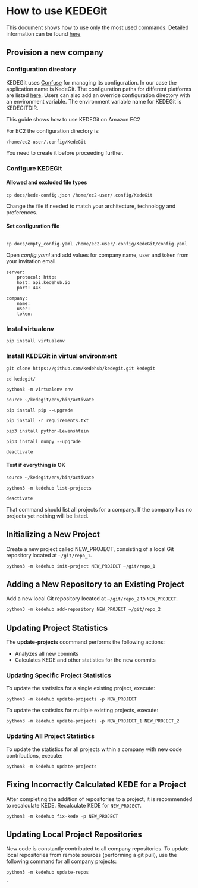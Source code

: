 # How to use KEDEGit

This document shows how to use only the most used commands.
Detailed information can be found [here](https://docs.kedehub.io/kedehub/kedehub-kedegit.html)

## Provision a new company

### Configuration directory

KEDEGit uses [Confuse](https://confuse.readthedocs.io/en/latest/index.html) for managing its configuration.
In our case the application name is KedeGit.
The configuration paths for different platforms are listed [here](https://confuse.readthedocs.io/en/latest/usage.html#search-paths). 
Users can also add an override configuration directory with an environment variable. 
The environment variable name for KEDEGit is KEDEGITDIR.

This guide shows how to use KEDEGit on Amazon EC2 

For EC2 the configuration directory is: 
```commandline
/home/ec2-user/.config/KedeGit
```
You need to create it before proceeding further.

### Configure KEDEGit

#### Allowed and excluded file types
```commandline
cp docs/kede-config.json /home/ec2-user/.config/KedeGit
```
Change the file if needed to match your architecture, technology and preferences.

#### Set configuration file 
```commandline

cp docs/empty_config.yaml /home/ec2-user/.config/KedeGit/config.yaml
```
Open <em>config.yaml</em> and add values for company name, user and token from your invitation email.
```commandline
server:
    protocol: https
    host: api.kedehub.io
    port: 443

company:
    name:
    user:
    token:
```

### Instal virtualenv
```commandline
pip install virtualenv
```

### Install KEDEGit in virtual environment
```commandline
git clone https://github.com/kedehub/kedegit.git kedegit

cd kedegit/

python3 -m virtualenv env

source ~/kedegit/env/bin/activate

pip install pip --upgrade

pip install -r requirements.txt

pip3 install python-Levenshtein

pip3 install numpy --upgrade

deactivate
```
#### Test if everything is OK
```commandline
source ~/kedegit/env/bin/activate

python3 -m kedehub list-projects

deactivate
```
That command should list all projects for a company. 
If the company has no projects yet nothing will be listed. 

## Initializing a New Project

Create a new project called NEW_PROJECT, consisting of a local Git repository located at  `~/git/repo_1`.


```commandline
python3 -m kedehub init-project NEW_PROJECT ~/git/repo_1
```


## Adding a New Repository to an Existing Project

Add a new local Git repository located at `~/git/repo_2` to `NEW_PROJECT`.
```commandline
python3 -m kedehub add-repository NEW_PROJECT ~/git/repo_2
```

## Updating Project Statistics

The <strong>update-projects</strong> ccommand performs the following actions:

- Analyzes all new commits
- Calculates KEDE and other statistics for the new commits

### Updating Specific Project Statistics
To update the statistics for a single existing project, execute:
```commandline
python3 -m kedehub update-projects -p NEW_PROJECT
```

To update the statistics for multiple existing projects, execute:
```commandline
python3 -m kedehub update-projects -p NEW_PROJECT_1 NEW_PROJECT_2
```
### Updating All Project Statistics
To update the statistics for all projects within a company with new code contributions, execute:
```commandline
python3 -m kedehub update-projects
```
## Fixing Incorrectly Calculated KEDE for a Project
After completing the addition of repositories to a project, it is recommended to recalculate KEDE. Recalculate KEDE for `NEW_PROJECT`.
```commandline
python3 -m kedehub fix-kede -p NEW_PROJECT
```

## Updating Local Project Repositories
New code is constantly contributed to all company repositories. To update local repositories from remote sources (performing a git pull), use the following command for all company projects:
```commandline
python3 -m kedehub update-repos
```
`


